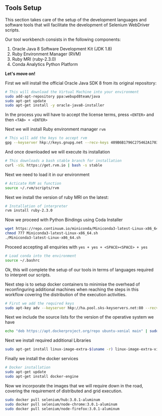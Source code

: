 ## Tools Setup

This section takes care of the setup of the development languages and software tools that will facilitate the development of Selenium WebDriver scripts.

Our tool workbench consists in the following components:

1. Oracle Java 8 Software Development Kit (JDK 1.8)
2. Ruby Environment Manager (RVM)
3. Ruby MRI (ruby-2.3.0)
4. Conda Analytics Python Platform


__Let's move on!__

First we will install the official Oracle Java SDK 8 from its original repository:
```sh
# This will download the Virtual Machine into your environment
sudo add-apt-repository ppa:webupd8team/java
sudo apt-get update
sudo apt-get install -y oracle-java8-installer
```

In the process you will have to accept the license terms, press `<ENTER>` and then `<TAB> + <ENTER>`

Next we will install Ruby environment manager `rvm`
```sh
# This will add the keys to accept rvm
gpg --keyserver hkp://keys.gnupg.net --recv-keys 409B6B1796C275462A1703113804BB82D39DC0E3
```

And once downloaded we will execute its installation
```sh
# This downloads a bash stable branch for installation
curl -sSL https://get.rvm.io | bash -s stable
```

Next we need to load it in our environment
```sh
# Acticate RVM as function
source ~/.rvm/scripts/rvm
```

Next we install the version of ruby MRI on the latest:
```sh
# Installation of interpreter
rvm install ruby-2.3.0
```

Now we proceed with Python Bindings using Coda Installer
```sh
wget https://repo.continuum.io/miniconda/Miniconda3-latest-Linux-x86_64.sh
chmod 777 Miniconda3-latest-Linux-x86_64.sh
./Miniconda3-latest-Linux-x86_64.sh
```

Proceed accepting all enquiries with `yes + yes + <SPACE><SPACE> + yes`
```sh
# Load conda into the environment
source ~/.bashrc
```

Ok, this will complete the setup of our tools in terms of languages required to interpret our scripts.

Next step is to setup docker containers to minimise the overhead of reconfinguring additional machines when reaching the steps in this workflow covering the distribution of the execution activities.

```sh
# First we add the required keys
sudo apt-key adv --keyserver hkp://ha.pool.sks-keyservers.net:80 --recv-keys 58118E89F3A912897C070ADBF76221572C52609D
```
Next we include the source lists for the version of the operative system we have
```sh
echo "deb https://apt.dockerproject.org/repo ubuntu-xenial main" | sudo tee /etc/apt/sources.list.d/docker.list
```

Next we install required additional Libraries
```sh
sudo apt-get install linux-image-extra-$(uname -r) linux-image-extra-virtual
```

Finally we install the docker services
```sh
# Docker installation
sudo apt-get update
sudo apt-get install docker-engine
```

Now we incorporate the images that we will require down in the road, covering the requirement of distributed and grid execution.
```sh
sudo docker pull selenium/hub:3.0.1-aluminum
sudo docker pull selenium/node-chrome:3.0.1-aluminum
sudo docker pull selenium/node-firefox:3.0.1-aluminum
```

